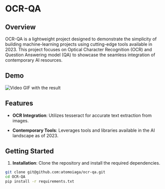# OCR-QA

## Overview

OCR-QA is a lightweight project designed to demonstrate the simplicity of building machine-learning projects using cutting-edge tools available in 2023. This project focuses on Optical Character Recognition (OCR) and Question Answering model (QA) to showcase the seamless integration of contemporary AI resources.

## Demo

![Video GIF with the result](./images/demo.gif)

## Features

- **OCR Integration**: Utilizes tesseract for accurate text extraction from images.

- **Contemporary Tools**: Leverages tools and libraries available in the AI landscape as of 2023.

## Getting Started

1. **Installation**: Clone the repository and install the required dependencies.

```bash
git clone git@github.com:atomoiaga/ocr-qa.git
cd OCR-QA
pip install -r requirements.txt
```
